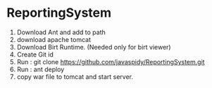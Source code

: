 # ReportingSystem

1. Download Ant and add to path
2. download apache tomcat
2. Download Birt Runtime. (Needed only for birt viewer)
3. Create Git id
4. Run : git clone https://github.com/javaspidy/ReportingSystem.git
5. Run : ant deploy
6. copy war file to tomcat and start server.
